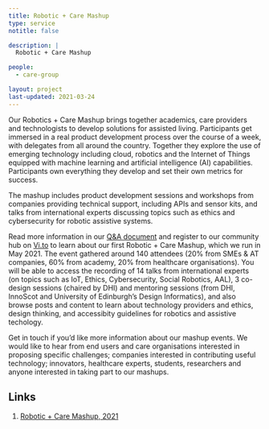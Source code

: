 ```yaml
---
title: Robotic + Care Mashup
type: service
notitle: false

description: |
  Robotic + Care Mashup

people:
  - care-group

layout: project
last-updated: 2021-03-24
---
```


<!--<img style="padding-top:5pt;" src="https://care.hw.ac.uk/img/ralt.png" height="60pt"> -->

<p>
Our Robotics + Care Mashup brings together academics, care providers and technologists to develop solutions for assisted living. Participants get immersed in a real product development process over the course of a week, with delegates from all around the country. Together they explore the use of emerging technology including cloud, robotics and the Internet of Things equipped with machine learning and artificial intelligence (AI) capabilities. Participants own everything they develop and set their own metrics for success.   
</p>

<p>
The mashup includes product development sessions and workshops from companies providing technical support, including APIs and sensor kits, and talks from international experts discussing topics such as ethics and cybersecurity for robotic assistive systems.
</p>

<p>Read more information in our <a href="https://care.hw.ac.uk/downloads/OpenAAL_FAQs.pdf">Q&A document</a> and register to our community hub on <a href="https://vi.to/hubs/robotics-care-mashup">Vi.to</a> to learn about our first Robotic + Care Mashup, which we run in May 2021. 
The event gathered around 140 attendees (20% from SMEs & AT companies, 60% from academy, 20% from healthcare organisations).
You will be able to access the recording of 14 talks from international experts (on topics such as IoT, Ethics, Cybersecurity, Social Robotics, AAL), 3 co-design sessions (chaired by DHI) and mentoring sessions (from DHI, InnoScot and University of Edinburgh’s Design Informatics), and also browse posts and content to learn about technology providers and ethics, design thinking, and accessibity guidelines for robotics and assistive techology.
</p>

<p>
Get in touch if you’d like more information about our mashup events. We would like to hear from end users and care organisations interested in proposing specific challenges; companies interested in contributing useful technology; innovators, healthcare experts, students, researchers and anyone interested in taking part to our mashups. <contact email>
</p>

## Links

1. <a href="https://vi.to/hubs/robotics-care-mashup">Robotic + Care Mashup, 2021</a>